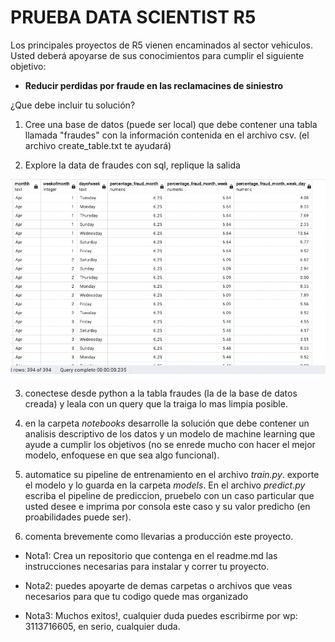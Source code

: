 # PRUEBA DATA SCIENTIST R5 #

Los principales proyectos de R5 vienen encaminados al sector vehiculos. Usted deberá apoyarse de sus conocimientos para cumplir el siguiente objetivo:

* **Reducir perdidas por fraude en las reclamacines de siniestro**

¿Que debe incluir tu solución?

1) Cree una base de datos (puede ser local) que debe contener una tabla llamada "fraudes" con la información contenida en el archivo csv. (el archivo create_table.txt te ayudará)

2) Explore la data de fraudes con sql, replique la salida

![Salidaesperada](./data/salida_esperada.png)

3) conectese desde python a la tabla fraudes (la de la base de datos creada) y leala con un query que la traiga lo mas limpia posible.

4) en la carpeta *notebooks* desarrolle la solución que debe contener un analisis descriptivo de los datos y un modelo de machine learning que ayude a cumplir los objetivos (no se enrede mucho con hacer el mejor modelo, enfoquese en que sea algo funcional).

5) automatice su pipeline de entrenamiento en el archivo *train.py*. exporte el modelo y lo guarda en la carpeta *models*. En el archivo *predict.py* escriba el pipeline de prediccion, pruebelo con un caso particular que usted desee e imprima por consola este caso y su valor predicho (en proabilidades puede ser).

6) comenta brevemente como llevarias a producción este proyecto.

* Nota1: Crea un repositorio que contenga en el readme.md las instrucciones necesarias para instalar y correr tu proyecto.

* Nota2: puedes apoyarte de demas carpetas o archivos que veas necesarios para que tu codigo quede mas organizado

* Nota3: Muchos exitos!, cualquier duda puedes escribirme por wp: 3113716605, en serio, cualquier duda.
